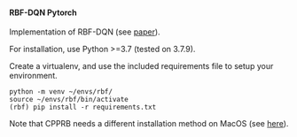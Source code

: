 #### RBF-DQN Pytorch

Implementation of RBF-DQN (see [paper](https://cs.brown.edu/people/gdk/pubs/deep_rbf.pdf)). 

For installation, use Python >=3.7 (tested on 3.7.9). 

Create a virtualenv, and use the included requirements file to setup your environment.

```
python -m venv ~/envs/rbf/
source ~/envs/rbf/bin/activate
(rbf) pip install -r requirements.txt
```

Note that CPPRB needs a different installation method on MacOS (see [here](https://ymd_h.gitlab.io/cpprb/installation/)).
